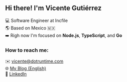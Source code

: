 ## Hi there! I'm Vicente Gutiérrez
:computer: Software Engineer at Incfile <br>
:earth_americas: Based on Mexico 🇲🇽 <br>
:arrow_right: Righ now I'm focused on **Node.js**, **TypeScript**, and **Go** <br>

### How to reach me:
:envelope: vicente@dotruntime.com <br>
:globe_with_meridians: [My Blog (English)](https://dotruntime.com/) <br>
:briefcase: [LinkedIn](https://www.linkedin.com/in/vicentegtz/) <br>

<!--
:globe_with_meridians: [My Personal Website](https://vcgtz.com/) <br>
:globe_with_meridians: [My Blog (Spanish)](https://codecraftershub.com/) <br> -->
<!--
**vcgtz/vcgtz** is a ✨ _special_ ✨ repository because its `README.md` (this file) appears on your GitHub profile.

### What I'm working on...
_ReactJS_

Here are some ideas to get you started:

- 🔭 I’m currently working on ...
- 🌱 I’m currently learning ...
- 👯 I’m looking to collaborate on ...
- 🤔 I’m looking for help with ...
- 💬 Ask me about ...
- 📫 How to reach me: ...
- 😄 Pronouns: ...
- ⚡ Fun fact: ...
-->
